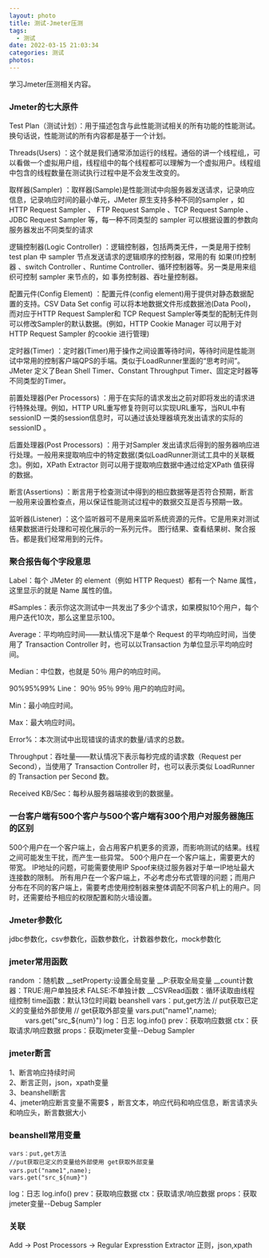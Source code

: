 ```yaml
---
layout: photo
title: 测试-Jmeter压测
tags:
  - 测试
date: 2022-03-15 21:03:34
categories: 测试
photos:
---
```

学习Jmeter压测相关内容。
<!--more-->
### Jmeter的七大原件
Test Plan（测试计划）：用于描述包含与此性能测试相关的所有功能的性能测试。换句话说，性能测试的所有内容都是基于一个计划。

Threads(Users) ：这个就是我们通常添加运行的线程。通俗的讲一个线程组,，可以看做一个虚拟用户组，线程组中的每个线程都可以理解为一个虚拟用户。线程组中包含的线程数量在测试执行过程中是不会发生改变的。

取样器(Sampler) ：取样器(Sample)是性能测试中向服务器发送请求，记录响应信息，记录响应时间的最小单元，JMeter 原生支持多种不同的sampler ，如 HTTP Request Sampler 、 FTP Request Sample 、TCP Request Sample 、JDBC Request Sampler 等，每一种不同类型的 sampler 可以根据设置的参数向服务器发出不同类型的请求

逻辑控制器(Logic Controller) ：逻辑控制器，包括两类无件，一类是用于控制test plan 中 sampler 节点发送请求的逻辑顺序的控制器，常用的有 如果(If)控制器 、switch Controller 、Runtime Controller、循环控制器等。另一类是用来组织可控制 sampler 来节点的，如 事务控制器、吞吐量控制器。

配置元件(Config Element) ：配置元件(config element)用于提供对静态数据配置的支持。CSV Data Set config 可以将本地数据文件形成数据池(Data Pool)，而对应于HTTP Request Sampler和 TCP Request Sampler等类型的配制无件则可以修改Sampler的默认数据。(例如，HTTP Cookie Manager 可以用于对 HTTP Request Sampler 的cookie 进行管理)

定时器(Timer) ：定时器(Timer)用于操作之间设置等待时间，等待时间是性能测试中常用的控制客户端QPS的手端。类似于LoadRunner里面的“思考时间”。JMeter 定义了Bean Shell Timer、Constant Throughput Timer、固定定时器等不同类型的Timer。

前置处理器(Per Processors) ：用于在实际的请求发出之前对即将发出的请求进行特殊处理。例如，HTTP URL重写修复符则可以实现URL重写，当RUL中有sessionID 一类的session信息时，可以通过该处理器填充发出请求的实际的sessionID 。

后置处理器(Post Processors) ：用于对Sampler 发出请求后得到的服务器响应进行处理。一般用来提取响应中的特定数据(类似LoadRunner测试工具中的关联概念)。例如，XPath Extractor 则可以用于提取响应数据中通过给定XPath 值获得的数据。

断言(Assertions) ：断言用于检查测试中得到的相应数据等是否符合预期，断言一般用来设置检查点，用以保证性能测试过程中的数据交互是否与预期一致。

监听器(Listener) ：这个监听器可不是用来监听系统资源的元件。它是用来对测试结果数据进行处理和可视化展示的一系列元件。 图行结果、查看结果树、聚合报告。都是我们经常用到的元件。

### 聚合报告每个字段意思
Label：每个 JMeter 的 element（例如 HTTP Request）都有一个 Name 属性，这里显示的就是 Name 属性的值。

#Samples：表示你这次测试中一共发出了多少个请求，如果模拟10个用户，每个用户迭代10次，那么这里显示100。

Average：平均响应时间——默认情况下是单个 Request 的平均响应时间，当使用了 Transaction Controller 时，也可以以Transaction 为单位显示平均响应时间。

Median：中位数，也就是 50％ 用户的响应时间。

90%95%99% Line： 90％ 95％ 99％ 用户的响应时间。

Min：最小响应时间。

Max：最大响应时间。

Error%：本次测试中出现错误的请求的数量/请求的总数。

Throughput：吞吐量——默认情况下表示每秒完成的请求数（Request per Second），当使用了 Transaction Controller 时，也可以表示类似 LoadRunner 的 Transaction per Second 数。

Received KB/Sec：每秒从服务器端接收到的数据量。

### 一台客户端有500个客户与500个客户端有300个用户对服务器施压的区别
500个用户在一个客户端上，会占用客户机更多的资源，而影响测试的结果。线程之间可能发生干扰，而产生一些异常。
500个用户在一个客户端上，需要更大的带宽。
IP地址的问题，可能需要使用IP Spoof来绕过服务器对于单一IP地址最大连接数的限制。
所有用户在一个客户端上，不必考虑分布式管理的问题；而用户分布在不同的客户端上，需要考虑使用控制器来整体调配不同客户机上的用户。同时，还需要给予相应的权限配置和防火墙设置。

### Jmeter参数化
jdbc参数化，csv参数化，函数参数化，计数器参数化，mock参数化

### jmeter常用函数
random ：随机数
\_\_setProperty:设置全局变量
\_\_P:获取全局变量
\_\_count计数器：TRUE:用户单独技术  FALSE:不单独计数
\_\_CSVRead函数：循环读取由线程组控制
time函数：默认13位时间戳
beanshell
vars：put,get方法
// put获取已定义的变量给外部使用 
// get获取外部变量
vars.put("name1",name);  　　
vars.get("src_${num}")
log：日志  log.info()
prev：获取响应数据
ctx：获取请求/响应数据
props：获取jmeter变量--Debug Sampler

### jmeter断言
1、断言响应持续时间    
2、断言正则，json，xpath变量   
3、beanshell断言   
4、jmeter响应断言变量不需要$ ，断言文本，响应代码和响应信息，断言请求头和响应头，断言数据大小

### beanshell常用变量
```
vars：put,get方法  
//put获取已定义的变量给外部使用 get获取外部变量
vars.put("name1",name);  　　
vars.get("src_${num}")
```
log：日志  log.info()
prev：获取响应数据
ctx：获取请求/响应数据
props：获取jmeter变量--Debug Sampler

### 关联
Add -> Post Processors -> Regular Expresstion Extractor
正则，json,xpath 

